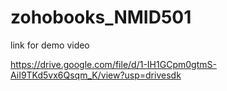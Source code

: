 # zohobooks_NMID501

link for demo video

https://drive.google.com/file/d/1-IH1GCpm0gtmS-AiI9TKd5vx6Qsqm_K/view?usp=drivesdk

